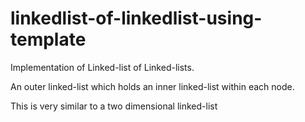 # linkedlist-of-linkedlist-using-template

Implementation of Linked-list of Linked-lists.

An outer linked-list which holds an inner linked-list within each node.

This is very similar to a two dimensional linked-list
